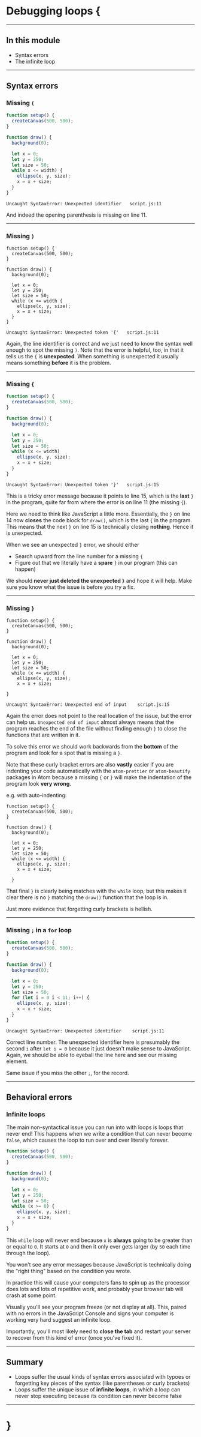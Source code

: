 # Debugging loops {

---

## In this module

- Syntax errors
- The infinite loop

---

## Syntax errors

### Missing `(`

```javascript
function setup() {
  createCanvas(500, 500);
}

function draw() {
  background(0);

  let x = 0;
  let y = 250;
  let size = 50;
  while x <= width) {
    ellipse(x, y, size);
    x = x + size;
  }
}
```

`Uncaught SyntaxError: Unexpected identifier   script.js:11`

And indeed the opening parenthesis is missing on line 11.

---

### Missing `)`

```
function setup() {
  createCanvas(500, 500);
}

function draw() {
  background(0);

  let x = 0;
  let y = 250;
  let size = 50;
  while (x <= width {
    ellipse(x, y, size);
    x = x + size;
  }
}
```

`Uncaught SyntaxError: Unexpected token '{'   script.js:11`

Again, the line identifier is correct and we just need to know the syntax well enough to spot the missing `)`. Note that the error is helpful, too, in that it tells us the `{` is __unexpected__. When something is unexpected it usually means something __before__ it is the problem.

---

### Missing `{`

```javascript
function setup() {
  createCanvas(500, 500);
}

function draw() {
  background(0);

  let x = 0;
  let y = 250;
  let size = 50;
  while (x <= width)
    ellipse(x, y, size);
    x = x + size;
  }
}
```

`Uncaught SyntaxError: Unexpected token '}'   script.js:15`

This is a tricky error message because it points to line 15, which is the __last__ `}` in the program, quite far from where the error is on line 11 (the missing `{`).

Here we need to think like JavaScript a little more. Essentially, the `}` on line 14 now __closes__ the code block for `draw()`, which is the last `{` in the program. This means that the next `}` on line 15 is technically closing __nothing__. Hence it is unexpected.

When we see an unexpected `}` error, we should either

- Search upward from the line number for a missing `{`
- Figure out that we literally have a __spare__ `}` in our program (this can happen)

We should __never just deleted the unexpected `}`__ and hope it will help. Make sure you know what the issue is before you try a fix.

---

### Missing `}`

```
function setup() {
  createCanvas(500, 500);
}

function draw() {
  background(0);

  let x = 0;
  let y = 250;
  let size = 50;
  while (x <= width) {
    ellipse(x, y, size);
    x = x + size;

}
```

`Uncaught SyntaxError: Unexpected end of input    script.js:15`

Again the error does not point to the real location of the issue, but the error can help us. `Unexpected end of input` almost always means that the program reaches the end of the file without finding enough `}` to close the functions that are written in it.

To solve this error we should work backwards from the __bottom__ of the program and look for a spot that is missing a `}`.

Note that these curly bracket errors are also __vastly__ easier if you are indenting your code automatically with the `atom-prettier` or `atom-beautify` packages in Atom because a missing `{` or `}` will make the indentation of the program look __very wrong__.

e.g. with auto-indenting:

```
function setup() {
  createCanvas(500, 500);
}

function draw() {
  background(0);

  let x = 0;
  let y = 250;
  let size = 50;
  while (x <= width) {
    ellipse(x, y, size);
    x = x + size;

  }
```

That final `}` is clearly being matches with the `while` loop, but this makes it clear there is no `}` matching the `draw()` function that the loop is in.

Just more evidence that forgetting curly brackets is hellish.

---

### Missing `;` in a `for` loop

```javascript
function setup() {
  createCanvas(500, 500);
}

function draw() {
  background(0);

  let x = 0;
  let y = 250;
  let size = 50;
  for (let i = 0 i < 11; i++) {
    ellipse(x, y, size);
    x = x + size;
  }
}
```

`Uncaught SyntaxError: Unexpected identifier    script.js:11`

Correct line number. The unexpected identifier here is presumably the second `i` after `let i = 0` because it just doesn't make sense to JavaScript. Again, we should be able to eyeball the line here and see our missing element.

Same issue if you miss the other `;`, for the record.

---

## Behavioral errors

### Infinite loops

The main non-syntactical issue you can run into with loops is loops that never end! This happens when we write a condition that can never become `false`, which causes the loop to run over and over literally forever.

```javascript
function setup() {
  createCanvas(500, 500);
}

function draw() {
  background(0);

  let x = 0;
  let y = 250;
  let size = 50;
  while (x >= 0) {
    ellipse(x, y, size);
    x = x + size;
  }
}
```

This `while` loop will never end because `x` is __always__ going to be greater than or equal to `0`. It starts at `0` and then it only ever gets larger (by `50` each time through the loop).

You won't see any error messages because JavaScript is technically doing the "right thing" based on the condition you wrote.

In practice this will cause your computers fans to spin up as the processor does lots and lots of repetitive work, and probably your browser tab will crash at some point.

Visually you'll see your program freeze (or not display at all). This, paired with no errors in the JavaScript Console and signs your computer is working very hard suggest an infinite loop.

Importantly, you'll most likely need to __close the tab__ and restart your server to recover from this kind of error (once you've fixed it).

---

## Summary

- Loops suffer the usual kinds of syntax errors associated with typoes or forgetting key pieces of the syntax (like parentheses or curly brackets)
- Loops suffer the unique issue of __infinite loops__, in which a loop can never stop executing because its condition can never become false

---

# }
